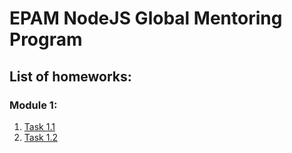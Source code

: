 # EPAM NodeJS Global Mentoring Program
## List of homeworks:
### Module 1:
1. [Task 1.1](./1.1/)
1. [Task 1.2](./1.2/)